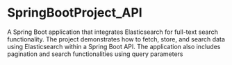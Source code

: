 # SpringBootProject_API
A Spring Boot application that integrates Elasticsearch for full-text search functionality. The project demonstrates how to fetch, store, and search data using Elasticsearch within a Spring Boot API. The application also includes pagination and search functionalities using query parameters
